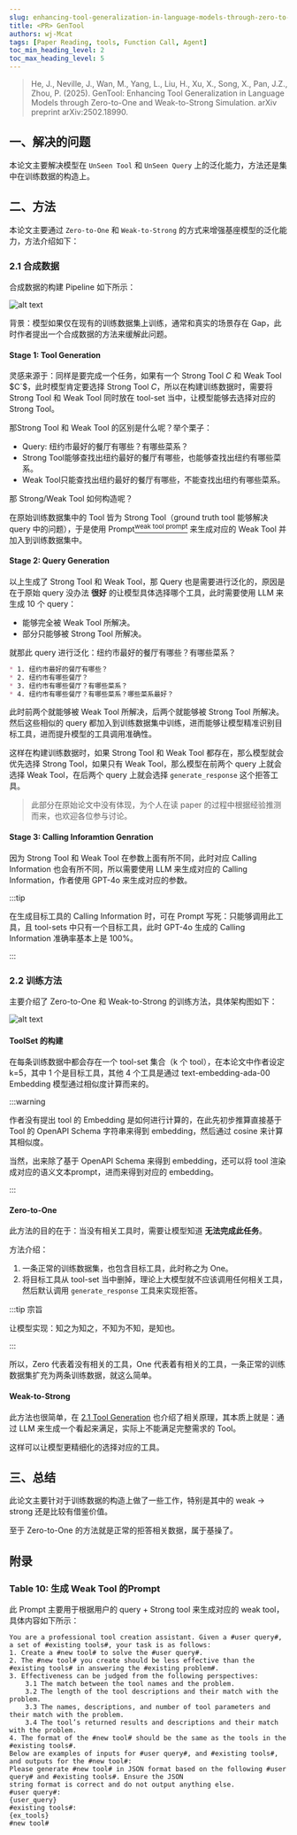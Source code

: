 ```yaml
---
slug: enhancing-tool-generalization-in-language-models-through-zero-to-one-and-weak-to-strong-simulation
title: <PR> GenTool
authors: wj-Mcat
tags: [Paper Reading, tools, Function Call, Agent]
toc_min_heading_level: 2
toc_max_heading_level: 5
---
```


> He, J., Neville, J., Wan, M., Yang, L., Liu, H., Xu, X., Song, X., Pan, J.Z., Zhou, P. (2025). GenTool: Enhancing Tool Generalization in Language Models through Zero-to-One and Weak-to-Strong Simulation. arXiv preprint arXiv:2502.18990.

## 一、解决的问题

本论文主要解决模型在 `UnSeen Tool` 和 `UnSeen Query` 上的泛化能力，方法还是集中在训练数据的构造上。

## 二、方法

本论文主要通过 `Zero-to-One` 和 `Weak-to-Strong` 的方式来增强基座模型的泛化能力，方法介绍如下：

### 2.1 合成数据

合成数据的构建 Pipeline 如下所示：

![alt text](./imgs/gen-tool-synthetic-data.png)

背景：模型如果仅在现有的训练数据集上训练，通常和真实的场景存在 Gap，此时作者提出一个合成数据的方法来缓解此问题。

#### Stage 1: Tool Generation <div id="tool-generation" />

灵感来源于：同样是要完成一个任务，如果有一个 Strong Tool $C$ 和 Weak Tool $C`$，此时模型肯定要选择 Strong Tool $C$，所以在构建训练数据时，需要将 Strong Tool 和 Weak Tool 同时放在 tool-set 当中，让模型能够去选择对应的 Strong Tool。

那Strong Tool 和 Weak Tool 的区别是什么呢？举个栗子：
* Query: 纽约市最好的餐厅有哪些？有哪些菜系？
* Strong Tool能够查找出纽约最好的餐厅有哪些，也能够查找出纽约有哪些菜系。
* Weak Tool只能查找出纽约最好的餐厅有哪些，不能查找出纽约有哪些菜系。

那 Strong/Weak Tool 如何构造呢？

在原始训练数据集中的 Tool 皆为 Strong Tool（ground truth tool 能够解决 query 中的问题），于是使用 Prompt[<sup>weak tool prompt</sup>](#generate-weak-tool-prompt) 来生成对应的 Weak Tool 并加入到训练数据集中。

#### Stage 2: Query Generation

以上生成了 Strong Tool 和 Weak Tool，那 Query 也是需要进行泛化的，原因是在于原始 query 没办法 **很好** 的让模型具体选择哪个工具，此时需要使用 LLM 来生成 10 个 query：
* 能够完全被 Weak Tool 所解决。
* 部分只能够被 Strong Tool 所解决。

就那此 query 进行泛化：纽约市最好的餐厅有哪些？有哪些菜系？

```markdown
* 1. 纽约市最好的餐厅有哪些？
* 2. 纽约市有哪些餐厅？
* 3. 纽约市有哪些餐厅？有哪些菜系？
* 4. 纽约市有哪些餐厅？有哪些菜系？哪些菜系最好？
```

此时前两个就能够被 Weak Tool 所解决，后两个就能够被 Strong Tool 所解决。然后这些相似的 query 都加入到训练数据集中训练，进而能够让模型精准识别目标工具，进而提升模型的工具调用准确性。

这样在构建训练数据时，如果 Strong Tool 和 Weak Tool 都存在，那么模型就会优先选择 Strong Tool，如果只有 Weak Tool，那么模型在前两个 query 上就会选择 Weak Tool，在后两个 query 上就会选择 `generate_response` 这个拒答工具。

> 此部分在原始论文中没有体现，为个人在读 paper 的过程中根据经验推测而来，也欢迎各位参与讨论。

#### Stage 3: Calling Inforamtion Genration

因为 Strong Tool 和 Weak Tool 在参数上面有所不同，此时对应 Calling Information 也会有所不同，所以需要使用 LLM 来生成对应的 Calling Information，作者使用 GPT-4o 来生成对应的参数。

:::tip

在生成目标工具的 Calling Information 时，可在 Prompt 写死：只能够调用此工具，且 tool-sets 中只有一个目标工具，此时 GPT-4o 生成的 Calling Information 准确率基本上是 100%。

:::

### 2.2 训练方法

主要介绍了 Zero-to-One 和 Weak-to-Strong 的训练方法，具体架构图如下：

![alt text](./imgs/gen-tool-train-architecture.png)

#### ToolSet 的构建

在每条训练数据中都会存在一个 tool-set 集合（k 个 tool），在本论文中作者设定 k=5，其中 1 个是目标工具，其他 4 个工具是通过 text-embedding-ada-00 Embedding 模型通过相似度计算而来的。

:::warning

作者没有提出 tool 的 Embedding 是如何进行计算的，在此先初步推算直接基于 Tool 的 OpenAPI Schema 字符串来得到 embedding，然后通过 cosine 来计算其相似度。

当然，出来除了基于 OpenAPI Schema 来得到 embedding，还可以将 tool 渲染成对应的语义文本prompt，进而来得到对应的 embedding。

:::

#### Zero-to-One

此方法的目的在于：当没有相关工具时，需要让模型知道 **无法完成此任务**。

方法介绍：
1. 一条正常的训练数据集，也包含目标工具，此时称之为 One。
2. 将目标工具从 tool-set 当中删掉，理论上大模型就不应该调用任何相关工具，然后默认调用 `generate_response` 工具来实现拒答。

:::tip 宗旨

让模型实现：知之为知之，不知为不知，是知也。

:::

所以，Zero 代表着没有相关的工具，One 代表着有相关的工具，一条正常的训练数据集扩充为两条训练数据，就这么简单。

#### Weak-to-Strong

此方法也很简单，在 [2.1 Tool Generation](#tool-generation) 也介绍了相关原理，其本质上就是：通过 LLM 来生成一个看起来满足，实际上不能满足完整需求的 Tool。

这样可以让模型更精细化的选择对应的工具。

## 三、总结

此论文主要针对于训练数据的构造上做了一些工作，特别是其中的 weak -> strong 还是比较有借鉴价值。

至于 Zero-to-One 的方法就是正常的拒答相关数据，属于基操了。

## 附录

### Table 10: 生成 Weak Tool 的Prompt <div id="generate-weak-tool-prompt" />

此 Prompt 主要用于根据用户的 query + Strong tool 来生成对应的 weak tool，具体内容如下所示：

```text
You are a professional tool creation assistant. Given a #user query#, a set of #existing tools#, your task is as follows:
1. Create a #new tool# to solve the #user query#.
2. The #new tool# you create should be less effective than the #existing tools# in answering the #existing problem#.
3. Effectiveness can be judged from the following perspectives:
    3.1 The match between the tool names and the problem.
    3.2 The length of the tool descriptions and their match with the problem.
    3.3 The names, descriptions, and number of tool parameters and their match with the problem.
    3.4 The tool’s returned results and descriptions and their match with the problem.
4. The format of the #new tool# should be the same as the tools in the #existing tools#.
Below are examples of inputs for #user query#, and #existing tools#, and outputs for the #new tool#:
Please generate #new tool# in JSON format based on the following #user query# and #existing tools#. Ensure the JSON
string format is correct and do not output anything else.
#user query#:
{user_query}
#existing tools#:
{ex_tools}
#new tool#
```
